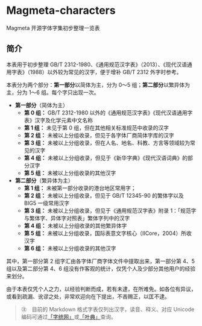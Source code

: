 # Magmeta-characters
Magmeta 开源字体字集初步整理一览表

## 简介 
  
 本表用于初步整理 GB/T 2312-1980、《通用规范汉字表》（2013）、《现代汉语通用字表》（1988）以外较为常见的汉字，便于增补 GB/T 2312 外字时参考。 
  
 本表分为两个部分：**第一部分**以简体为主，分为 0～5 组；**第二部分**以繁异体为主，分为 1～6 组。每个字只出现一次。 
  
 - **第一部分**（简体为主） 
   - **第 0 组：** GB/T 2312-1980 以外的《通用规范汉字表》《现代汉语通用字表》汉字及化学元素中文名称 
   - **第 1 组：** 未见于第 0 组，但在其他相关标准规范中收录的汉字 
   - **第 2 组：** 未被以上分组收录，但见于各字体厂商简体字库的汉字 
   - **第 3 组：** 未被以上分组收录，但在人名、地名、科教、方言等领域较为常见的汉字 
   - **第 4 组：** 未被以上分组收录，但见于《新华字典》《现代汉语词典》的部分汉字 
   - **第 5 组：** 未被以上分组收录的其他汉字 
 - **第二部分**（繁异体为主） 
   - **第 1 组：** 未被第一部分收录的港台地区常用字； 
   - **第 2 组：** 未被以上分组收录，但见于 GB/T 12345-90 的繁体字以及 BIG5 一级常用汉字 
   - **第 3 组：** 未被以上分组收录，但见于《通用规范汉字表》附录 1：「规范字与繁体字、异体字对照表」繁体字列中的汉字 
   - **第 4 组：** 未被以上分组收录的其他繁异体字 
   - **第 5 组：** 未被以上分组收录，国际表意文字核心（IICore，2004）所收汉字 
   - **第 6 组：** 未被以上分组收录的其他汉字 
  
 其中，第一部分第 2 组字汇由各字体厂商字体文件中提取出来，第一部分第 4、5 组以及第二部分第 4、6 组没有作客观的统计，仅凭个人及少部分其他用户的经验来划分。 
  
 由于本表仅凭个人之力，以经验判断而成，若有未逮，在所难免。如各位有异议，或看到疏漏、讹谬之处，非常欢迎向在下提出，不吝赐正，以匡不逮。 
  
 > ㊟　目前的 Markdown 格式字表仅列出汉字，读音、释义、对应 Unicode 编码可通过[「字统网」](https://zi.tools/)或[「叶典」](http://yedict.com/)查询。
